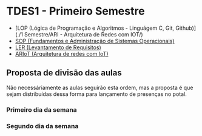 # TDES1 - Primeiro Semestre
- [LOP (Lógica de Programação e Algoritmos - Linguágem C, Git, Github)](./1 Semestre/ARI - Arquitetura de Redes com IOT/)
- [SOP (Fundamentos e Administração de Sistemas Operacionais)](./02-sop/)
- [LER (Levantamento de Requisitos)](./03-ler/)
- [ARIoT (Arquitetura de redes com IoT)](./04-aito/)

## Proposta de divisão das aulas
Não necessáriamente as aulas seguirão esta ordem, mas a proposta é que sejam distribuídas dessa forma para lançamento de presenças no potal.

### Primeiro dia da semana


### Segundo dia da semana
